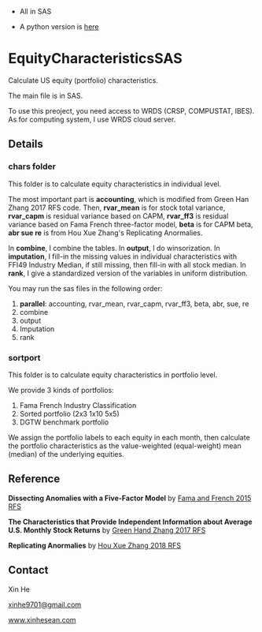 - All in SAS

- A python version is [here](https://feng-cityuhk.github.io/EquityCharacteristics/)

# EquityCharacteristicsSAS

Calculate US equity (portfolio) characteristics.

The main file is in SAS. 

To use this preoject, you need access to WRDS (CRSP, COMPUSTAT, IBES). As for computing system, I use WRDS cloud server.

## Details

### chars folder

This folder is to calculate equity characteristics in individual level.

The most important part is **accounting**, which is modified from Green Han Zhang 2017 RFS code. Then, **rvar_mean** is for stock total variance, **rvar_capm** is residual variance based on CAPM, **rvar_ff3** is residual variance based on Fama French three-factor model, **beta** is for CAPM beta, **abr sue re** is from Hou Xue Zhang's Replicating Anormalies.

In **combine**, I combine the tables. In **output**, I do winsorization. In **imputation**, I fill-in the missing values in individual characteristics with FFI49 Industry Median, if still missing, then fill-in with all stock median.  In **rank**, I give a standardized version of the variables in uniform distribution.

You may run the sas files in the following order:

1. **parallel**: accounting, rvar_mean, rvar_capm, rvar_ff3, beta, abr, sue, re
2. combine
3. output
4. Imputation
5. rank

### sortport

This folder is to calculate equity characteristics in portfolio level.

We provide 3 kinds of portfolios:

1. Fama French Industry Classification
2. Sorted portfolio (2x3 1x10 5x5)
3. DGTW benchmark portfolio

We assign the portfolio labels to each equity in each month, then calculate the portfolio characteristics as the value-weighted (equal-weight) mean (median) of the underlying equities.

## Reference

**Dissecting Anomalies with a Five-Factor Model** by [Fama and French 2015 RFS](https://doi.org/10.1093/rfs/hhv043)

**The Characteristics that Provide Independent Information about Average U.S. Monthly Stock Returns** by [Green Hand Zhang 2017 RFS](https://doi.org/10.1093/rfs/hhx019)

**Replicating Anormalies** by [Hou Xue Zhang 2018 RFS](https://doi.org/10.1093/rfs/hhy131)

## Contact

Xin He

xinhe9701@gmail.com

www.xinhesean.com
